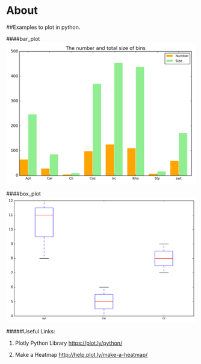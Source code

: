 # About

##Examples to plot in python.

####bar_plot
   ![bar_plot](bar_plot.png)

####box_plot
   ![box_plot](box_plot.png)


#####Useful Links:

1. Plotly Python Library
https://plot.ly/python/

2. Make a Heatmap
http://help.plot.ly/make-a-heatmap/